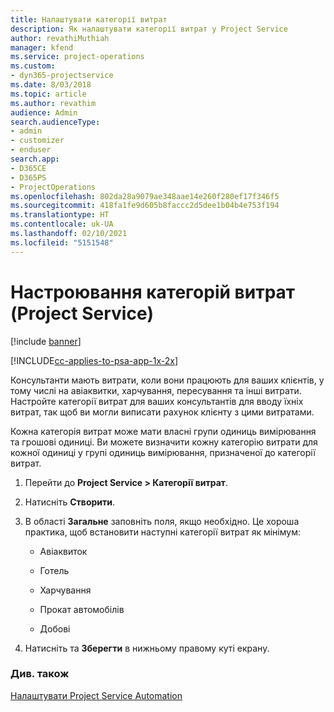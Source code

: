 ```yaml
---
title: Налаштувати категорії витрат
description: Як налаштувати категорії витрат у Project Service
author: revathiMuthiah
manager: kfend
ms.service: project-operations
ms.custom:
- dyn365-projectservice
ms.date: 8/03/2018
ms.topic: article
ms.author: revathim
audience: Admin
search.audienceType:
- admin
- customizer
- enduser
search.app:
- D365CE
- D365PS
- ProjectOperations
ms.openlocfilehash: 802da28a9079ae348aae14e260f280ef17f346f5
ms.sourcegitcommit: 418fa1fe9d605b8faccc2d5dee1b04b4e753f194
ms.translationtype: HT
ms.contentlocale: uk-UA
ms.lasthandoff: 02/10/2021
ms.locfileid: "5151548"
---
```

# <a name="configure-expense-categories-project-service"></a>Настроювання категорій витрат (Project Service)

[!include [banner](../includes/psa-now-project-operations.md)]

[!INCLUDE[cc-applies-to-psa-app-1x-2x](../includes/cc-applies-to-psa-app-1x-2x.md)]

Консультанти мають витрати, коли вони працюють для ваших клієнтів, у тому числі на авіаквитки, харчування, пересування та інші витрати. Настройте категорії витрат для ваших консультантів для вводу їхніх витрат, так щоб ви могли виписати рахунок клієнту з цими витратами.  
  
Кожна категорія витрат може мати власні групи одиниць вимірювання та грошові одиниці. Ви можете визначити кожну категорію витрати для кожної одиниці у групі одиниць вимірювання, призначеної до категорії витрат.  
  
1.  Перейти до **Project Service > Категорії витрат**.  
  
2.  Натисніть **Створити**.  
  
3.  В області **Загальне** заповніть поля, якщо необхідно. Це хороша практика, щоб встановити наступні категорії витрат як мінімум:  
  
    -   Авіаквиток  
  
    -   Готель  
  
    -   Харчування  
  
    -   Прокат автомобілів  
  
    -   Добові  
  
4.  Натисніть та **Зберегти** в нижньому правому куті екрану.  
  
### <a name="see-also"></a>Див. також  
 [Налаштувати Project Service Automation](../psa/configure.md)
